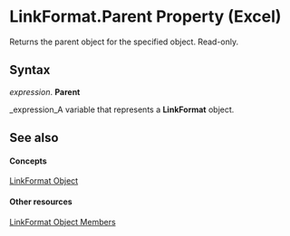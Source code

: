
# LinkFormat.Parent Property (Excel)

Returns the parent object for the specified object. Read-only.


## Syntax

 _expression_. **Parent**

 _expression_A variable that represents a  **LinkFormat** object.


## See also


#### Concepts


 [LinkFormat Object](3d8085bf-c113-7cbe-871b-01f3b6017824.md)
#### Other resources


 [LinkFormat Object Members](c4d1328e-0bcb-5674-5569-67fcd50bccb0.md)
